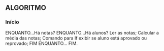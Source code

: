 # 
## ALGORITMO
### Início

ENQUANTO...Há notas?
ENQUANTO...Há alunos?
Ler as notas;
Calcular a média das notas;
Comando para If exibir se aluno está aprovado ou reprovado;
FIM ENQUANTO...
FIM.
